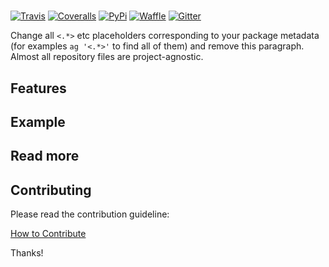 # <name>

[![Travis](https://img.shields.io/travis/<user>/<repo>/master.svg)](https://travis-ci.org/<user>/<repo>)
[![Coveralls](http://img.shields.io/coveralls/<user>/<repo>/master.svg)](https://coveralls.io/r/<user>/<repo>?branch=master)
[![PyPi](https://img.shields.io/pypi/v/<name>.svg)](https://pypi.python.org/pypi/<name>)
[![Waffle](https://img.shields.io/badge/board-waffle-brightgreen.svg)](https://waffle.io/inventive-ninja/inventive.ninja)
[![Gitter](https://img.shields.io/badge/chat-gitter-brightgreen.svg)](https://gitter.im/inventive-ninja/public)

Change all `<.*>` etc placeholders corresponding to your package metadata (for examples `ag '<.*>'` to find all of them) and remove this paragraph. Almost all repository files are project-agnostic.

## Features

<features>

## Example

<example>

## Read more

<read more>

## Contributing

Please read the contribution guideline:

[How to Contribute](CONTRIBUTING.md)

Thanks!
